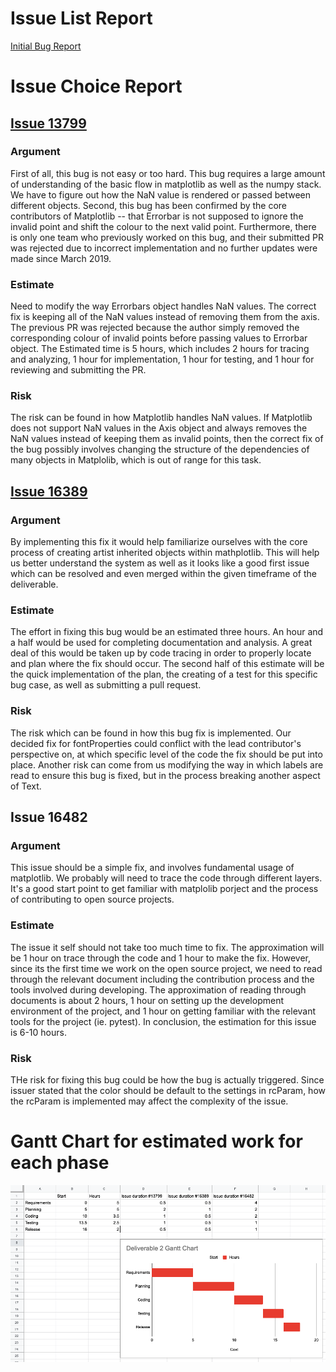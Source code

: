 # Issue List Report

[Initial Bug Report](https://github.com/CSCD01/team_20-project/blob/master/deliverables/2/Initial_Bug_Fixes_Report.pdf)

# Issue Choice Report

## [Issue 13799](https://github.com/matplotlib/matplotlib/issues/13799)

### Argument
First of all, this bug is not easy or too hard. This bug requires a large amount of understanding of the basic flow in matplotlib as well as the numpy stack. We have to figure out how the NaN value is rendered or passed between different objects. Second, this bug has been confirmed by the core contributors of Matplotlib -- that Errorbar is not supposed to ignore the invalid point and shift the colour to the next valid point. Furthermore, there is only one team who previously worked on this bug, and their submitted PR was rejected due to incorrect implementation and no further updates were made since March 2019.

### Estimate
Need to modify the way Errorbars object handles NaN values. The correct fix is keeping all of the NaN values instead of removing them from the axis. The previous PR was rejected because the author simply removed the corresponding colour of invalid points before passing values to Errorbar object. The Estimated time is 5 hours, which includes 2 hours for tracing and analyzing, 1 hour for implementation, 1 hour for testing, and 1 hour for reviewing and submitting the PR.

### Risk
The risk can be found in how Matplotlib handles NaN values. If Matplotlib does not support NaN values in the Axis object and always removes the NaN values instead of keeping them as invalid points, then the correct fix of the bug possibly involves changing the structure of the dependencies of many objects in Matplolib, which is out of range for this task. 


## [Issue 16389](https://github.com/CSCD01/team_20-project/tree/master/deliverables/2/matplotlib%2316389)

### Argument
By implementing this fix it would help familiarize ourselves with the core process of creating artist inherited objects within mathplotlib. This will help us better understand the system as well as it looks like a good first issue which can be resolved and even merged within the given timeframe of the deliverable.

### Estimate
The effort in fixing this bug would be an estimated three hours. An hour and a half would be used for completing documentation and analysis. A great deal of this would be taken up by code tracing in order to properly locate and plan where the fix should occur. The second half of this estimate will be the quick implementation of the plan, the creating of a test for this specific bug case, as well as submitting a pull request. 

### Risk
The risk which can be found in how this bug fix is implemented. Our decided fix for fontProperties could conflict with the lead contributor's perspective on, at which specific level of the code the fix should be put into place. Another risk can come from us modifying the way in which labels are read to ensure this bug is fixed, but in the process breaking another aspect of Text.

## Issue 16482

### Argument
This issue should be a simple fix, and involves fundamental usage of matplotlib. We probably will need to trace the code through different layers. It's a good start point to get familiar with matplolib porject and the process of contributing to open source projects. 
### Estimate
The issue it self should not take too much time to fix. The approximation will be 1 hour on trace through the code and 1 hour to make the fix. However, since its the first time we work on the open source project, we need to read through the relevant document including the contribution process and the tools involved during developing. The approximation of reading through documents is about 2 hours, 1 hour on setting up the development environment of the project, and 1 hour on getting familiar with the relevant tools for the project (ie. pytest). In conclusion, the estimation for this issue is 6-10 hours.
### Risk
THe risk for fixing this bug could be how the bug is actually triggered. Since issuer stated that the color should be default to the settings in rcParam, how the rcParam is implemented may affect the complexity of the issue. 

# Gantt Chart for estimated work for each phase
![alt text](https://github.com/CSCD01/team_20-project/blob/master/deliverables/2/GanttChart.PNG "Deliverable 2 Gantt Chart")